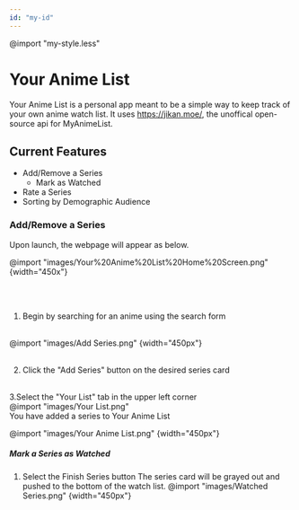 ```yaml
---
id: "my-id"
---
```

@import "my-style.less"

# Your Anime List
Your Anime List is a personal app meant to be a simple way to keep track of your own anime watch list. It uses https://jikan.moe/, the unoffical open-source api for MyAnimeList.

## Current Features

- Add/Remove a Series
    - Mark as Watched
- Rate a Series
- Sorting by Demographic Audience

### Add/Remove a Series
Upon launch, the webpage will appear as below.

@import "images/Your%20Anime%20List%20Home%20Screen.png" {width="450x"}


<br>
<br>


1. Begin by searching for an anime using the search form
<br>
@import "images/Add Series.png" {width="450px"}

<br>
<br>

2. Click the "Add Series" button on the desired series card
<br>
3.Select the "Your List" tab in the upper left corner
<br>
@import "images/Your List.png"
<br>
You have added a series to Your Anime List
<br>

@import "images/Your Anime List.png" {width="450px"}

##### Mark a Series as Watched

1. Select the Finish Series button
    The series card will be grayed out and pushed to the bottom of the watch list.
@import "images/Watched Series.png" {width="450px"}